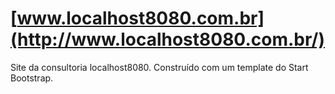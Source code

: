 # [www.localhost8080.com.br](http://www.localhost8080.com.br/)

Site da consultoria localhost8080.
Construído com um template do Start Bootstrap.
